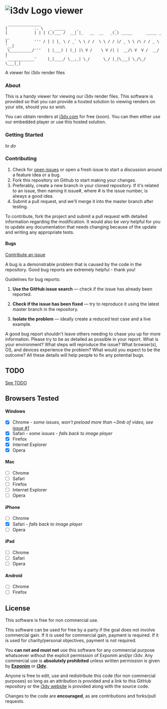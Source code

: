  ![i3dv Logo](https://raw.github.com/manticorp/i3dv-viewer/master/img/logo.png "i3dv Logo") viewer
===========


     _______________    
    |            .. \   _ _____     _                _                        
    |            | | | (_)___ /  __| |_   __  __   _(_) _____      _____ _ __ 
    |            ''' / | | |_ \ / _` \ \ / /  \ \ / / |/ _ \ \ /\ / / _ \ '__|
     \__________/'''   | |___) | (_| |\ V /    \ V /| |  __/\ V  V /  __/ |   
    `____________'     |_|____/ \__,_| \_/      \_/ |_|\___| \_/\_/ \___|_|   
    

A viewer for i3dv render files

### About

This is a handy viewer for viewing our i3dv render files. This software
is provided so that you can provide a hosted solution to viewing renders
on your site, should you so wish.

You can obtain renders at [i3dv.com](http://i3dv.com) for free (soon). You can then
either use our embedded player or use this hosted solution.

### Getting Started

*to do* 

### Contributing

1. Check for [open issues](https://github.com/Exponim/i3dv-viewer/issues) or open a fresh issue to 
   start a discussion around a feature idea or a bug.
2. Fork this repository on Github to start making your changes.
3. Preferably, create a new branch in your cloned repository. If it's related to an issue, then
   naming it issue#, where # is the issue number, is always a good idea.
4. Submit a pull request, and we'll merge it into the master branch after testing.

To contribute, fork the project and submit a pull request with detailed 
information regarding the modification. It would also be *very* helpful
for you to update any documentation that needs changing because of the
update and writing any appropriate tests.

#### Bugs

[Contribute an issue](https://github.com/Exponim/i3dv-viewer/issues)

A bug is a demonstrable problem that is caused by the code in the 
repository. Good bug reports are extremely helpful - thank you!

Guidelines for bug reports:

1. **Use the GitHub issue search** — check if the issue has already been reported.

2. **Check if the issue has been fixed** — try to reproduce it using the latest master branch in the repository.

3. **Isolate the problem** — ideally create a reduced test case and a live example.

A good bug report shouldn't leave others needing to chase you up 
for more information. Please try to be as detailed as possible in 
your report. What is your environment? What steps will reproduce 
the issue? What browser(s), OS, and devices experience the problem? 
What would you expect to be the outcome? All these details will 
help people to fix any potential bugs.

## TODO 

[See TODO](https://github.com/Exponim/i3dv-viewer/blob/master/TODO.md)

## Browsers Tested

#### Windows

- [x] Chrome - _some issues, won't preload more than ~3mb of video, see [issue #1](https://github.com/manticorp/i3dv-viewer/issues/1)_
- [x] Safari - _some issues - falls back to image player_
- [x] Firefox
- [x] Internet Explorer
- [x] Opera

#### Mac

- [ ] Chrome
- [ ] Safari
- [ ] Firefox
- [ ] Internet Explorer
- [ ] Opera

#### iPhone

- [ ] Chrome
- [x] Safari - _falls back to image player_
- [ ] Opera

#### iPad

- [ ] Chrome
- [ ] Safari
- [ ] Opera

#### Android

- [ ] Chrome
- [ ] Firefox

## License

This software is free for non commercial use.

This software can be used for free by a party if the goal does not involve 
commercial gain. If it is used for commercial gain, payment is required. If 
it is used for charity/personal objectives, payment is not required.

You **can not and must not** use this software for any commercial
purpose whatsoever without the explicit permission of Exponim and/pr i3dv.
Any commercial use is **absolutely prohibited** unless written permission
is given by **[Exponim](http://www.exponim.com)** or **[i3dv](http://www.i3dv.com)**.

Anyone is free to edit, use and redistribute this code (for non commercial purposes)
so long as an attribution is provided and a link to this GitHub repository or
the [i3dv website](http://i3dv.com) is provided along with the source code.

Changes to the code are **encouraged**, as are contributions and forks/pull requests.

